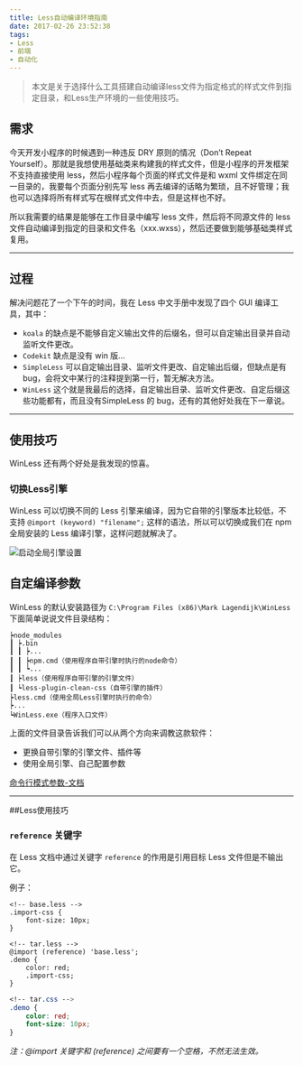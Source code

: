 ```yaml
---
title: Less自动编译环境指南
date: 2017-02-26 23:52:38
tags:
- Less
- 前端
- 自动化
---
```


> 本文是关于选择什么工具搭建自动编译less文件为指定格式的样式文件到指定目录，和Less生产环境的一些使用技巧。

<!-- more -->

## 需求

今天开发小程序的时候遇到一种违反 DRY 原则的情况（Don’t Repeat Yourself）。那就是我想使用基础类来构建我的样式文件，但是小程序的开发框架不支持直接使用 less，然后小程序每个页面的样式文件是和 wxml 文件绑定在同一目录的，我要每个页面分别先写 less 再去编译的话略为繁琐，且不好管理；我也可以选择将所有样式写在根样式文件中去，但是这样也不好。

所以我需要的结果是能够在工作目录中编写 less 文件，然后将不同源文件的 less 文件自动编译到指定的目录和文件名（xxx.wxss），然后还要做到能够基础类样式复用。

---

## 过程

解决问题花了一个下午的时间，我在 Less 中文手册中发现了四个 GUI 编译工具，其中：

- `koala` 的缺点是不能够自定义输出文件的后缀名，但可以自定输出目录并自动监听文件更改。
- `Codekit` 缺点是没有 win 版…
- `SimpleLess` 可以自定输出目录、监听文件更改、自定输出后缀，但缺点是有 bug，会将文中某行的注释提到第一行，暂无解决方法。
- `WinLess` 这个就是我最后的选择，自定输出目录、监听文件更改、自定后缀这些功能都有，而且没有SimpleLess 的 bug，还有的其他好处我在下一章说。

---

## 使用技巧

WinLess 还有两个好处是我发现的惊喜。

### 切换Less引擎

WinLess 可以切换不同的 Less 引擎来编译，因为它自带的引擎版本比较低，不支持 `@import (keyword) "filename";` 这样的语法，所以可以切换成我们在 npm 全局安装的 Less 编译引擎，这样问题就解决了。

![启动全局引擎设置](/setting.png "启动全局引擎设置")

## 自定编译参数

WinLess 的默认安装路径为 `C:\Program Files (x86)\Mark Lagendijk\WinLess` 下面简单说说文件目录结构：

```
┝node_modules
┃ ┝.bin
┃ ┃ ┝...
┃ ┃ ┝npm.cmd（使用程序自带引擎时执行的node命令）
┃ ┃ ┕...
┃ ┝less（使用程序自带引擎的引擎文件）
┃ ┕less-plugin-clean-css（自带引擎的插件）
┝less.cmd（使用全局Less引擎时执行的命令）
┝...
┕WinLess.exe（程序入口文件）
```

上面的文件目录告诉我们可以从两个方向来调教这款软件：

- 更换自带引擎的引擎文件、插件等
- 使用全局引擎、自己配置参数

[命令行模式参数-文档](http://lesscss.cn/usage/index.html#command-line-usage)

---

##Less使用技巧

### `reference` 关键字

在 Less 文档中通过关键字 `reference` 的作用是引用目标 Less 文件但是不输出它。

例子：

```less
<!-- base.less -->
.import-css {
    font-size: 10px;
}
```

```less
<!-- tar.less -->
@import (reference) 'base.less';
.demo {
    color: red;
    .import-css;
}
```

```css
<!-- tar.css -->
.demo {
    color: red;
    font-size: 10px;
}
```

*注：@import 关键字和 (reference) 之间要有一个空格，不然无法生效。*
